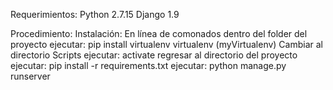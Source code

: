 Requerimientos:
  Python 2.7.15
  Django 1.9
  
 Procedimiento:
    Instalación:
      En línea de comonados dentro del folder del proyecto ejecutar:
      pip install virtualenv
      virtualenv (myVirtualenv)
      Cambiar al directorio Scripts
      ejecutar: activate
      regresar al directorio del proyecto
      ejecutar:  pip install -r requirements.txt
      ejecutar: python manage.py runserver
     
      
